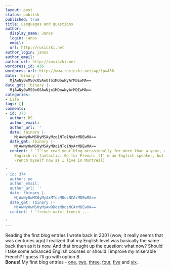 ```yaml
---
layout: post
status: publish
published: true
title: Languages and questions
author:
  display_name: Janos
  login: janos
  email: 
  url: http://rusiczki.net
author_login: janos
author_email: 
author_url: http://rusiczki.net
wordpress_id: 436
wordpress_url: http://www.rusiczki.net/wp/?p=436
date: !binary |-
  MjAwNy0wMS0xOSAwOTo1MDowNyArMDEwMA==
date_gmt: !binary |-
  MjAwNy0wMS0xOSAwNjo1MDowNyArMDEwMA==
categories:
- Life
tags: []
comments:
- id: 373
  author: RS
  author_email: 
  author_url: ''
  date: !binary |-
    MjAwNy0wMS0yMSAyMzo1NTo1NyArMDEwMA==
  date_gmt: !binary |-
    MjAwNy0wMS0yMSAyMDo1NTo1NyArMDEwMA==
  content: ! 'I''ve read your blog occasionally for more than a year, and your written
    English is fantastic. Go for French. (I''m an English speaker, but I''m learning
    French myself now as I live in Montréal)

'
- id: 374
  author: yo
  author_email: 
  author_url: ''
  date: !binary |-
    MjAwNy0wMS0yMyAxMTozMDozNCArMDEwMA==
  date_gmt: !binary |-
    MjAwNy0wMS0yMyAwODozMDozNCArMDEwMA==
  content: ! 'french mate! french ...

'
---
```

<p>Reading the first blog entries I wrote back in 2001 (wow, it really seems that was centuries ago) I realized that my English level was basically the same back then as it is now. And that brought up the question: what now? Should I take some advanced English courses or should I improve my miserable French? I guess I'll go with option B.<br />
<strong>Bonus!</strong> My first blog entries - <a href="http://www.geocities.com/rusiczkij/2001_07_29_blog_archive.html">one</a>, <a href="http://www.geocities.com/rusiczkij/2001_08_12_blog_archive.html">two</a>, <a href="http://www.geocities.com/rusiczkij/2001_08_19_blog_archive.html">three</a>, <a href="http://www.geocities.com/rusiczkij/2001_10_28_blog_archive.html">four</a>, <a href="http://www.geocities.com/rusiczkij/2001_11_25_blog_archive.html">five</a> and <a href="http://www.geocities.com/rusiczkij/2002_03_10_blog_archive.html">six</a>.</p>
